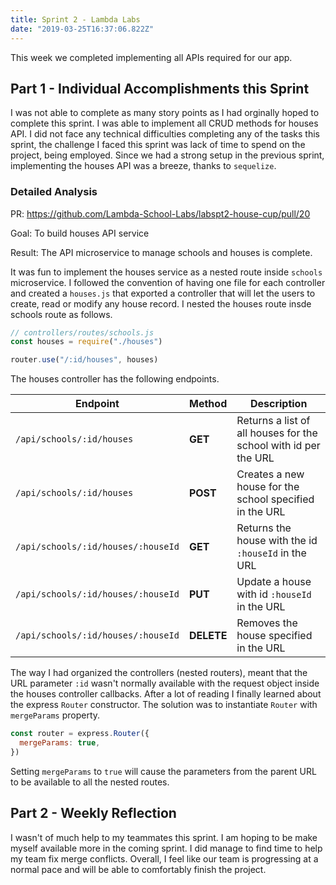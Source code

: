 ```yaml
---
title: Sprint 2 - Lambda Labs
date: "2019-03-25T16:37:06.822Z"
---
```


This week we completed implementing all APIs required for our app.

## Part 1 - Individual Accomplishments this Sprint

I was not able to complete as many story points as I had orginally hoped to complete this sprint. I was able to implement all CRUD methods for houses API. I did not face any technical difficulties completing any of the tasks this sprint, the challenge I faced this sprint was lack of time to spend on the project, being employed. Since we had a strong setup in the previous sprint, implementing the houses API was a breeze, thanks to `sequelize`.

### Detailed Analysis

PR: https://github.com/Lambda-School-Labs/labspt2-house-cup/pull/20

Goal: To build houses API service

Result: The API microservice to manage schools and houses is complete.

It was fun to implement the houses service as a nested route inside `schools` microservice. I followed the convention of having one file for each controller and created a `houses.js` that exported a controller that will let the users to create, read or modify any house record. I nested the houses route insde schools route as follows.

```javascript
// controllers/routes/schools.js
const houses = require("./houses")

router.use("/:id/houses", houses)
```

The houses controller has the following endpoints.

| Endpoint                           | Method     | Description                                                     |
| ---------------------------------- | ---------- | --------------------------------------------------------------- |
| `/api/schools/:id/houses`          | **GET**    | Returns a list of all houses for the school with id per the URL |
| `/api/schools/:id/houses`          | **POST**   | Creates a new house for the school specified in the URL         |
| `/api/schools/:id/houses/:houseId` | **GET**    | Returns the house with the id `:houseId` in the URL             |
| `/api/schools/:id/houses/:houseId` | **PUT**    | Update a house with id `:houseId` in the URL                    |
| `/api/schools/:id/houses/:houseId` | **DELETE** | Removes the house specified in the URL                          |

The way I had organized the controllers (nested routers), meant that the URL parameter `:id` wasn't normally available with the request object inside the houses controller callbacks. After a lot of reading I finally learned about the express `Router` constructor. The solution was to instantiate `Router` with `mergeParams` property.

```javascript
const router = express.Router({
  mergeParams: true,
})
```

Setting `mergeParams` to `true` will cause the parameters from the parent URL to be available to all the nested routes.

## Part 2 - Weekly Reflection

I wasn't of much help to my teammates this sprint. I am hoping to be make myself available more in the coming sprint. I did manage to find time to help my team fix merge conflicts. Overall, I feel like our team is progressing at a normal pace and will be able to comfortably finish the project.

